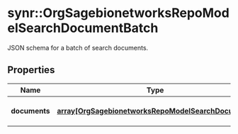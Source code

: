 # synr::OrgSagebionetworksRepoModelSearchDocumentBatch

JSON schema for a batch of search documents.

## Properties
Name | Type | Description | Notes
------------ | ------------- | ------------- | -------------
**documents** | [**array[OrgSagebionetworksRepoModelSearchDocument]**](org.sagebionetworks.repo.model.search.Document.md) | The set of search documents. | [optional] 


